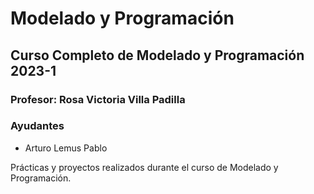 Modelado y Programación
=========================================

Curso Completo de Modelado y Programación 2023-1
-------------------------------------------

### Profesor: Rosa Victoria Villa Padilla

### Ayudantes

* Arturo Lemus Pablo

Prácticas y proyectos realizados durante el curso de Modelado y Programación.
